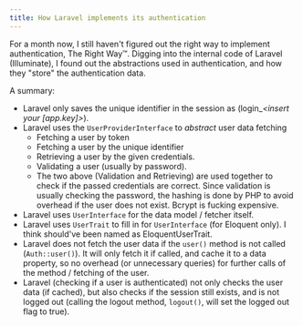 ```yaml
---
title: How Laravel implements its authentication
---
```


For a month now, I still haven't figured out the right way to implement authentication, The Right Way™. Digging into the internal code of Laravel (Illuminate), I found out the abstractions used in authentication, and how they "store" the authentication data.

A summary:

- Laravel only saves the unique identifier in the session as (login_*<insert your [app.key]>*).
- Laravel uses the ```UserProviderInterface``` to *abstract* user data fetching
  - Fetching a user by token
  - Fetching a user by the unique identifier
  - Retrieving a user by the given credentials.
  - Validating a user (usually by password). 
  - The two above (Validation and Retrieving) are used together to check if the passed credentials are correct. Since validation is usually checking the password, the hashing is done by PHP to avoid overhead if the user does not exist. Bcrypt is fucking expensive.
- Laravel uses ```UserInterface``` for the data model / fetcher itself.
- Laravel uses ```UserTrait``` to fill in for ```UserInterface``` (for Eloquent only). I think should've been named as EloquentUserTrait.
- Laravel does not fetch the user data if the ```user()``` method is not called (```Auth::user()```). It will only fetch it if called, and cache it to a data property, so no overhead (or unnecessary queries) for further calls of the method / fetching of the user.
- Laravel (checking if a user is authenticated) not only checks the user data (if cached), but also checks if the session still exists, and is not logged out (calling the logout method, ```logout()```, will set the logged out flag to true).
